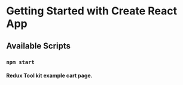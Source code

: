 # Getting Started with Create React App

## Available Scripts

### `npm start`

#### Redux Tool kit example cart page.

